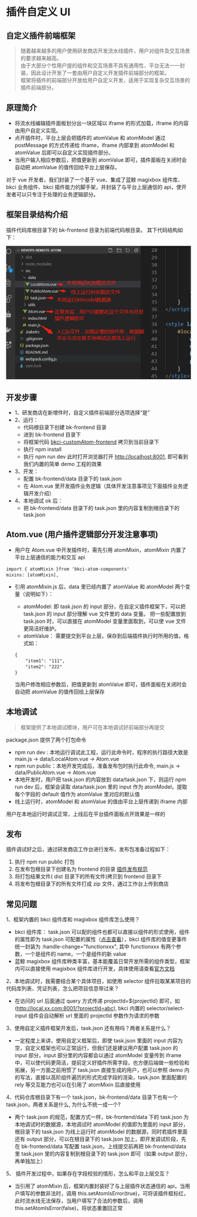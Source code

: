 # 插件自定义 UI

## 自定义插件前端框架

> 随着越来越多的用户使用研发商店开发流水线插件，用户对组件及交互场景的要求越来越高。  
> 由于大部分个性用户提的组件和交互场景不具有通用性，平台无法一一封装，因此设计开发了一套由用户自定义开发插件前端部分的框架。  
> 框架将插件的前端部分开放给用户自定义开发，适用于实现复杂交互场景的插件前端部分。

## 原理简介

* 将流水线编辑插件面板划分出一块区域以 iframe 的形式加载，iframe 的内容由用户自定义实现。
* 点开插件时，平台上层会把插件的 atomValue 和 atomModel 通过 postMessage 的方式传递给 iframe，iframe 内部拿到 atomModel 和 atomValue 后即可以自定义实现插件部分。
* 当用户输入相应参数后，把值更新到 atomValue 即可，插件面板在关闭时会自动把 atomValue 的值传回给平台上层保存。

对于 vue 开发者，我们封装了一个基于 vue、集成了蓝鲸 magixbox 组件库、bkci 业务组件、bkci 插件能力的脚手架，并封装了与平台上层通信的 api，使开发者可以只专注于处理的业务逻辑部分。

## 框架目录结构介绍

插件代码库根目录下的 bk-frontend 目录为前端代码根目录。
其下代码结构如下：

![png](../../../assets/store_plugin_customui_folder.png)

## 开发步骤

* 1、研发商店在新增件时，自定义插件前端部分选项选择“是”
* 2、运行：
  * 代码根目录下创建 bk-frontend 目录
  * 进到 bk-frontend 目录下
  * 将框架代码 [bkci-customAtom-frontend](https://github.com/ci-plugins/bkci-customAtom-frontend) 拷贝到当前目录下
  * 执行 npm install
  * 执行 npm run dev 此时打开浏览器打开 [http://localhost:8001](http://localhost:8001/), 即可看到我们内置的简单 demo 工程的效果
* 3、开发：
  * 配置 bk-frontend/data 目录下的 task.json
  * 在 Atom.vue 里开发插件业务逻辑（具体开发注意事项见下面插件业务逻辑开发介绍）
* 4、本地调试 ok 后：
  * 把 bk-frontend/data 目录下的 task.json 里的内容复制到根目录下的 task.json

## Atom.vue \(用户插件逻辑部分开发注意事项\) 

* 用户在 Atom.vue 中开发插件时，需先引用 atomMixin，atomMixin 内置了平台上层通信的能力和交互 api

```text
import { atomMixin }from 'bkci-atom-components'
mixins: [atomMixin],
```

* 引用 atomMixin.js 后，data 里已经内置了 atomValue 和 atomModel 两个变量（说明如下）：

  * atomModel: 即 task.json 的 input 部分，在自定义插件框架下，可以把 task.json 的 input 部分理解 vue 文件里的 data 变量。 把一些配置放到 task.json 时，可以直接在 atomModel 变量里面取到，可以使 vue 文件更简洁好维护。
  * atomValue： 需要提交到平台上层，保存到后端插件执行时所用的值，格式如：

  ```text
  {
      "item1": "111",
      "item2": "222"
  }
  ```

  当用户修改相应参数后，把值更新到 atomValue 即可，插件面板在关闭时会自动把 atomValue 的值传回给上层保存

## 本地调试

> 框架提供了本地调试模块，用户可在本地调试好前端部分再提交

package.json 提供了两个打包命令

* npm run dev : 本地运行调试此工程，运行此命令时，程序的执行路径大致是 main.js -&gt; data/LocalAtom.vue -&gt; Atom.vue
* npm run public：本地开发完成后，准备发布包时执行此命令, main.js -&gt; data/PublicAtom.vue -&gt; Atom.vue
* 本地开发时，用户把 task.json 的内容放到 data/task.json 下，则运行 npm run dev 后，框架会读取 data/task.json 里的 input 作为 atomModel，提取每个字段的 default 值作为 atomValue 里对应的默认值
* 线上运行时，atomModel 和 atomValue 的值由平台上层传递到 iframe 内部

用户在本地运行时调试正常，上线后在平台插件面板点开效果是一样的

## 发布

插件调试好之后，通过研发商店工作台进行发布，发布包准备过程如下：

1. 执行 npm run public 打包
2. 在发布包根目录下创建名为 frontend 的目录 [插件发布规范](release.md)
3. 将打包结果文件\( dist 目录下的所有文件\)拷贝到 frontend 目录下
4. 将发布包根目录下的所有文件打成 zip 文件，通过工作台上传到商店

## 常见问题

1、框架内置的 bkci 组件库和 magixbox 组件库怎么使用？

* bkci 组件库： task.json 可以配的组件也都可以直接以组件的形式使用，组件的属性即为 task.json 可配置的属性（[点击查看](plugin-config.md)），bkci 组件库的值变更事件统一封装为 :handle-change="functionxxx", 其中 functionxxx 有两个参数，一个是组件的 name，一个是组件的新 value
* 蓝鲸 magixbox 组件库种类丰富，基本能覆盖日常开发所需的组件类型，框架内可以直接使用 magixbox 组件库进行开发，具体使用请查看[官方文档](https://magicbox.bk.tencent.com/static_api/v3/main/index.html)

2、本地调试时，我需要结合某个具体项目，如使用 selector 组件拉取某某项目的代码库列表、凭证列表，怎么把项目信息带过来？

* 在访问的 url 后面通过 query 方式传递 projectId=${projectId} 即可，如 (http://local.xx.com:8001/?projectId=abc), bkci 内置的 selector/select-input 组件会自动解析 url 里面的 projectId 参数作为请求的参数

3、使用自定义插件框架开发后，task.json 还有用吗？两者关系是什么？

* 一定程度上来讲，使用自定义框架后，即使 task.json 里面的 input 内容为空，自定义框架也可以正常运行，但我们还是建议用户配置 task.json 的 input 部分，input 部分里的内容都会以通过 atomModel 变量传到 iframe 中，可以使代码更简洁，提前定义好插件所需字段，也方便后端做一些检验和拓展，另一方面之前用惯了 task.json 直接生成的用户，也可以参照 demo 内的写法，直接以高阶组件遍历的形式完成字段的渲染，task.json 里面配置的 rely 等交互能力也可以在引用了 atomMixin 后直接使用

4、代码仓库根目录下有一个 task.json，bk-frontend/data 目录下也有一个 task.json，两者关系是什么, 为什么不统一成一个?

* 两个 task.json 的规范，配置方式一样，bk-frontend/data 下的 task.json 为本地调试时的数据源，本地调试时 atomModel 的值即为里面的 input 部分，根目录下的 task.json 为线上运行时 atomModel 的数据源，同时若插件里面还有 output 部分，可以在根目录下的 task.json 加上，即开发调试阶段，先在 bk-frontend/data 写配置 task.json，上线提交前再把 bk-frontend/data 里 task.json 里的内容复制到根目录下的 task.json 即可（如果 output 部分，再单独加上）

5、 插件开发过程中，如果存在字段校验的情形，怎么和平台上层交互？

* 当引用了 atomMixin 后，框架内置封装好了与上层插件状态通信的 api，当用户填写的参数非法时，调用 this.setAtomIsError\(true\)，可将该插件框标红，此时流水线无法保存，当用户填写了合法的参数后，调用 this.setAtomIsError\(false\)，将状态重置回正常

